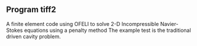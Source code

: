 Program tiff2
-------------
A finite element code using OFELI to solve 2-D Incompressible Navier-Stokes
equations using a penalty method
The example test is the traditional driven cavity problem.


